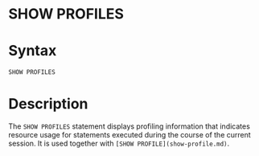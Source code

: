 # SHOW PROFILES

#

# Syntax

```
SHOW PROFILES
```

#

# Description

The `SHOW PROFILES` statement displays profiling information
that indicates resource usage for statements executed during the course of the
current session. It is used together with 
`[SHOW PROFILE](show-profile.md)`.
